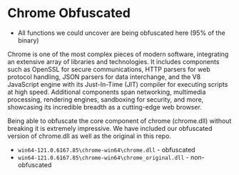 # Chrome Obfuscated

- All functions we could uncover are being obfuscated here (95% of the binary)

Chrome is one of the most complex pieces of modern software, integrating an extensive array of libraries and technologies. It includes components such as OpenSSL for secure communications, HTTP parsers for web protocol handling, JSON parsers for data interchange, and the V8 JavaScript engine with its Just-In-Time (JIT) compiler for executing scripts at high speed. Additional components span networking, multimedia processing, rendering engines, sandboxing for security, and more, showcasing its incredible breadth as a cutting-edge web browser.

Being able to obfuscate the core component of chrome (chrome.dll) without breaking it is extremely impressive. We have included our obfuscated version of chrome.dll as well as the original in this repo.

- `win64-121.0.6167.85\chrome-win64\chrome.dll` - obfuscated
- `win64-121.0.6167.85\chrome-win64\chrome_original.dll` - non-obfuscated